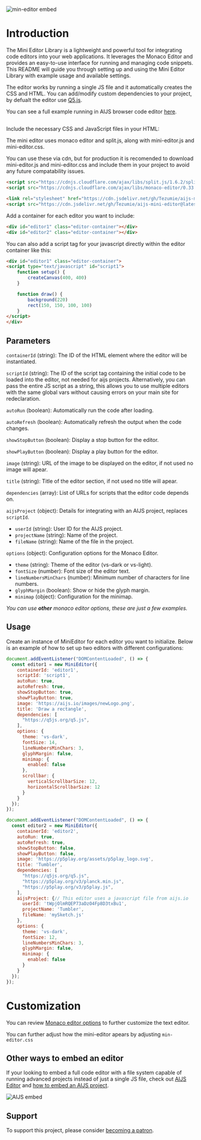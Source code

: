 ![min-editor embed](images/mini-editor.png)
# Introduction

The Mini Editor Library is a lightweight and powerful tool for integrating code editors into your web applications. It leverages the Monaco Editor and provides an easy-to-use interface for running and managing code snippets. This README will guide you through setting up and using the Mini Editor Library with example usage and available settings.

The editor works by running a single JS file and it automatically creates the CSS and HTML. You can add/modify custom dependencies to your project, by defualt the editor use [Q5.js](https://github.com/quinton-ashley/q5.js).

You can see a full example running in AIJS browser code editor [here](https://aijs.io/editor?user=Tezumie&project=aijs-mini-editor-example).
##

Include the necessary CSS and JavaScript files in your HTML:

The mini editor uses monaco editor and split.js, along with mini-editor.js and mini-editor.css.

You can use these via cdn, but for production it is recomended to download mini-editor.js and mini-editor.css and include them in your project to avoid any future compatability issues.

```html
<script src="https://cdnjs.cloudflare.com/ajax/libs/split.js/1.6.2/split.min.js"></script>
<script src="https://cdnjs.cloudflare.com/ajax/libs/monaco-editor/0.33.0/min/vs/loader.min.js"></script>

<link rel="stylesheet" href="https://cdn.jsdelivr.net/gh/Tezumie/aijs-mini-editor@latest/mini-editor.css">
<script src="https://cdn.jsdelivr.net/gh/Tezumie/aijs-mini-editor@latest/mini-editor.js"></script>
```

Add a container for each editor you want to include:


```html
<div id="editor1" class="editor-container"></div>
<div id="editor2" class="editor-container"></div>
```
You can also add a script tag for your javascript directly within the editor container like this:

```html
<div id="editor1" class="editor-container">
<script type="text/javascript" id="script1">
    function setup() {
        createCanvas(400, 400)
    }

    function draw() {
        background(220)
        rect(150, 150, 100, 100)
    }
</script>
</div>
```

## Parameters

`containerId` (string): The ID of the HTML element where the editor will be instantiated.

`scriptId` (string): The ID of the script tag containing the initial code to be loaded into the editor, not needed for aijs projects. Alternatively, you can pass the entire JS script as a string, this allows you to use multiple editors with the same global vars without causing errors on your main site for redeclaration.

`autoRun` (boolean): Automatically run the code after loading.

`autoRefresh` (boolean): Automatically refresh the output when the code changes.

`showStopButton` (boolean): Display a stop button for the editor.

`showPlayButton` (boolean): Display a play button for the editor.

`image` (string): URL of the image to be displayed on the editor, if not used no image will apear.

`title` (string): Title of the editor section, if not used no title will apear.

`dependencies` (array): List of URLs for scripts that the editor code depends on.

`aijsProject` (object): Details for integrating with an AIJS project, replaces `scriptId`.

- `userId` (string): User ID for the AIJS project.
- `projectName` (string): Name of the project.
- `fileName` (string): Name of the file in the project.

`options` (object): Configuration options for the Monaco Editor.
- `theme` (string): Theme of the editor (vs-dark or vs-light).
- `fontSize` (number): Font size of the editor text.
- `lineNumbersMinChars` (number): Minimum number of characters for line numbers.
- `glyphMargin` (boolean): Show or hide the glyph margin.
- `minimap` (object): Configuration for the minimap.

*You can use **other** monaco editor options, these are just a few examples.*

## Usage

Create an instance of MiniEditor for each editor you want to initialize. Below is an example of how to set up two editors with different configurations:

```js
document.addEventListener("DOMContentLoaded", () => {
  const editor1 = new MiniEditor({
    containerId: 'editor1',
    scriptId: 'script1',
    autoRun: true,
    autoRefresh: true,
    showStopButton: true,
    showPlayButton: true,
    image: 'https://aijs.io/images/newLogo.png',
    title: 'Draw a rectangle',
    dependencies: [
      "https://q5js.org/q5.js",
    ],
    options: {
      theme: 'vs-dark',
      fontSize: 14,
      lineNumbersMinChars: 3,
      glyphMargin: false,
      minimap: {
        enabled: false
      },
      scrollbar: {
        verticalScrollbarSize: 12,
        horizontalScrollbarSize: 12
      }
    }
  });
});
```

```js
document.addEventListener("DOMContentLoaded", () => {
  const editor2 = new MiniEditor({
    containerId: 'editor2',
    autoRun: true,
    autoRefresh: true,
    showStopButton: false,
    showPlayButton: false,
    image: 'https://p5play.org/assets/p5play_logo.svg',
    title: 'Tumbler',
    dependencies: [
      "https://q5js.org/q5.js",
      "https://p5play.org/v3/planck.min.js",
      "https://p5play.org/v3/p5play.js",
    ],
    aijsProject: {// This editor uses a javascript file from aijs.io
      userId: 'tWpjOlmRQEP73aDzO4Fp8D3txBu1',
      projectName: 'Tumbler',
      fileName: 'mySketch.js'
    },
    options: {
      theme: 'vs-dark',
      fontSize: 12,
      lineNumbersMinChars: 3,
      glyphMargin: false,
      minimap: {
        enabled: false
      }
    }
  });
});
```

# Customization

You can review [Monaco editor options](https://microsoft.github.io/monaco-editor/typedoc/variables/editor.EditorOptions.html) to further customize the text editor.


You can further adjust how the mini-editor apears by adjusting `min-editor.css`

## Other ways to embed an editor

If your looking to embed a full code editor with a file system capable of running advanced projects instead of just a single JS file, check out [AIJS Editor](https://aijs.io/) and [how to embed an AIJS project](https://aijs.io/docs#embedding--embed-editor-).

![AIJS embed](images/aijs-embed.png)

## Support

To support this project, please consider [becoming a patron](https://www.patreon.com/aijscodeeditor).
